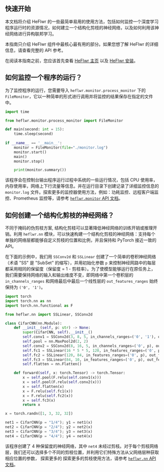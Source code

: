 ## 快速开始
本文档将介绍 HeFlwr 的一些最简单易用的使用方法，包括如何监控一个深度学习程序运行时的资源情况，如何建立一个结构化剪枝的神经网络，以及如何利用该神经网络进行异构联邦学习。

本指南只介绍 HeFlwr 组件中最核心最有用的部分。如果您想了解 HeFlwr 的详细信息，请查看完整的 API 参考。

在阅读本指南之前，您应该首先查看 [HeFlwr 主页](https://github.com/QVQZZZ/HeFlwr)
以及 [HeFlwr 安装](https://github.com/QVQZZZ/HeFlwr/blob/main/docs/zh/installation.md)。

## 如何监控一个程序的运行？
为了监控程序的运行，您需要导入 `heflwr.monitor.process_monitor` 下的 `FileMonitor`，它以一种简单的形式进行调用并将监控的结果保存在指定的文件中。
```python
import time

from heflwr.monitor.process_monitor import FileMonitor

def main(second: int = 15):
    time.sleep(second)
    
if __name__ == '__main__':
    monitor = FileMonitor(file="./monitor.log")
    monitor.start()
    main()
    monitor.stop()

    print(monitor.summary())
```
该程序会在控制台输出程序运行过程中系统的一些运行情况，包括 CPU 使用率，内存使用率，网络上下行流量等信息。并在运行目录下创建记录了详细监控信息的
`monitor.log` 文件。探索更多的监控器使用方法，例如：功耗监控、远程客户端监控、Prometheus 监控等，请参考
[`heflwr.monitor` API 文档](https://github.com/QVQZZZ/HeFlwr/blob/main/docs/zh/api/monitor.md)。

## 如何创建一个结构化剪枝的神经网络？
不同于掩码的伪剪枝方案, 结构化剪枝可以显著降低神经网络的训练开销或推理开销。利用
`heflwr.nn` 模块，可以快速构建一个结构化剪枝的神经网络：支持每个单独的网络层都能够自定义剪枝的位置和比例，并且保持和 PyTorch 接近一致的 API。

在下面的示例中，我们用 `SSConv2d` 和 `SSLinear` 创建了一个简单的卷积神经网络（术语 "SS" 是 "SubSet" 的缩写），并用初始化参数 `p`
来控制神经网路中的每层都采用相同的保留度（保留度 = 1 - 剪枝率）。为了使模型能够运行在原任务上，我们需要保持网络的输入和输出维度不变，即网络中第一个卷积层的 `in_channels_ranges`
和网络最后中最后一个线性层的 `out_features_ranges` 始终保持为 `('0', '1')`。
```python
import torch
import torch.nn as nn
import torch.nn.functional as F

from heflwr.nn import SSLinear, SSConv2d

class CifarCNN(nn.Module):
    def __init__(self, p: str) -> None:
        super(CifarCNN, self).__init__()
        self.conv1 = SSConv2d(3, 8, 5, in_channels_ranges=('0', '1'), out_channels_ranges=('0', p))
        self.pool = nn.MaxPool2d(2, 2)
        self.conv2 = SSConv2d(8, 16, 5, in_channels_ranges=('0', p), out_channels_ranges=('0', p))
        self.fc1 = SSLinear(16 * 5 * 5, 120, in_features_ranges=('0', p), out_features_ranges=('0', p))
        self.fc2 = SSLinear(120, 84, in_features_ranges=('0', p), out_features_ranges=('0', p))
        self.fc3 = SSLinear(84, 10, in_features_ranges=('0', p), out_features_ranges=('0', '1'))
        self.flatten = nn.Flatten()

    def forward(self, x: torch.Tensor) -> torch.Tensor:
        x = self.pool(F.relu(self.conv1(x)))
        x = self.pool(F.relu(self.conv2(x)))
        x = self.flatten(x)
        x = F.relu(self.fc1(x))
        x = F.relu(self.fc2(x))
        x = self.fc3(x)
        return x

x = torch.randn([1, 3, 32, 32])    

net1 = CifarCNN(p = "1/4"); y1 = net1(x)
net2 = CifarCNN(p = "2/4"); y2 = net2(x)
net3 = CifarCNN(p = "3/4"); y3 = net3(x)
net4 = CifarCNN(p = "4/4"); y4 = net4(x)
```
该程序创建了 4 种保留度的神经网络，其中 `net4` 未经过剪枝。对于每个剪枝网络层，我们还可以选择多个不同的剪枝位置，并利用它们特殊方法从父网络层种获取相应位置的参数，
探索更多的
探索更多的剪枝使用方法，请参考
[`heflwr.nn` API 文档](https://github.com/QVQZZZ/HeFlwr/blob/main/docs/zh/api/nn.md)。
